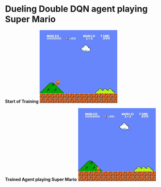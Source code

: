 # Dueling Double DQN agent playing Super Mario

**Start of Training**
![Alt Text](https://github.com/Sachin-Bharadwaj/RL/blob/master/Mario/recording-initial/ezgif.com-gif-maker.gif)

**Trained Agent playing Super Mario**
![Alt Text](https://github.com/Sachin-Bharadwaj/RL/blob/master/Mario/recording-trained/ezgif.com-gif-maker.gif)
